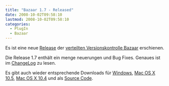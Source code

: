 ```yaml
---
title: "Bazaar 1.7 - Released"
date: 2008-10-02T09:58:10
lastmod: 2008-10-02T09:58:10
categories:
  - PlugIn
  - Bazaar
---
```

Es ist eine neue [Release](https://launchpad.net/bzr/+announcement/1179) der [verteilten Versionskontrolle Bazaar](http://bazaar-vcs.org) erschienen. 

Die Release 1.7 enthält ein menge neuerungen und Bug Fixes. Genaues ist im [ChangeLog](https://launchpad.net/bzr/1.7/1.7) zu lesen. 

Es gibt auch wieder entsprechende Downloads für 
[Windows](http://launchpad.net/bzr/1.7/1.7/+download/bzr-setup-1.7-1.exe), 
[Mac OS X 10.5](http://launchpad.net/bzr/1.7/1.7/+download/Bazaar-1.7-OSX10.5.dmg), 
[Mac OS X 10.4](http://launchpad.net/bzr/1.7/1.7/+download/Bazaar-1.7-OSX10.4-universal.dmg) und als 
[Source Code](http://launchpad.net/bzr/1.7/1.7/+download/bzr-1.7.tar.gz).

